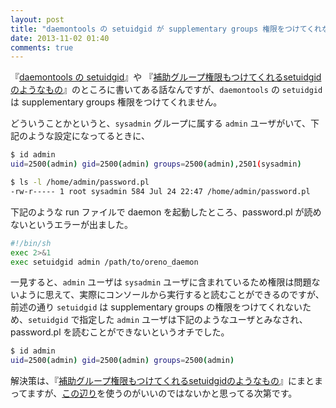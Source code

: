 ```yaml
---
layout: post
title: "daemontools の setuidgid が supplementary groups 権限をつけてくれない件"
date: 2013-11-02 01:40
comments: true
---
```


『[daemontools の setuidgid](http://cr.yp.to/daemontools/setuidgid.html)』や 『[補助グループ権限もつけてくれるsetuidgidのようなもの](http://d.hatena.ne.jp/hirose31/20130808/1375965331)』のところに書いてある話なんですが、`daemontools` の `setuidgid` は supplementary groups 権限をつけてくれません。

どういうことかというと、`sysadmin` グループに属する `admin` ユーザがいて、下記のような設定になってるときに、

```bash
$ id admin
uid=2500(admin) gid=2500(admin) groups=2500(admin),2501(sysadmin)

$ ls -l /home/admin/password.pl
-rw-r----- 1 root sysadmin 584 Jul 24 22:47 /home/admin/password.pl
```

下記のような run ファイルで daemon を起動したところ、password.pl が読めないというエラーが出ました。

```bash
#!/bin/sh
exec 2>&1
exec setuidgid admin /path/to/oreno_daemon
```

一見すると、`admin` ユーザは `sysadmin` ユーザに含まれているため権限は問題ないように思えて、実際にコンソールから実行すると読むことができるのですが、前述の通り `setuidgid` は supplementary groups の権限をつけてくれないため、`setuidgid` で指定した `admin` ユーザは下記のようなユーザとみなされ、password.pl を読むことができないというオチでした。

```bash
$ id admin
uid=2500(admin) gid=2500(admin) groups=2500(admin)
```

解決策は、『[補助グループ権限もつけてくれるsetuidgidのようなもの](http://d.hatena.ne.jp/hirose31/20130808/1375965331)』にまとまってますが、[この辺り](https://gist.github.com/kazuho/6181648)を使うのがいいのではないかと思ってる次第です。

